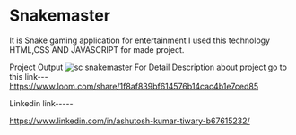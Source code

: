 # Snakemaster
It is Snake gaming application for entertainment 
I used this technology HTML,CSS AND JAVASCRIPT for made project.


Project Output
![sc snakemaster](https://user-images.githubusercontent.com/108295187/194853237-770321cc-43cc-4df2-81e8-f22e36a0e505.jpg)
For Detail Description about project go to this link---
https://www.loom.com/share/1f8af839bf614576b14cac4b1e7ced85


Linkedin link-----

https://www.linkedin.com/in/ashutosh-kumar-tiwary-b67615232/
